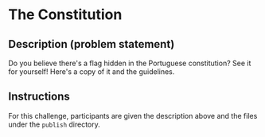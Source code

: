 # The Constitution

## Description (problem statement)

Do you believe there's a flag hidden in the Portuguese constitution? See it for yourself!
Here's a copy of it and the guidelines.

## Instructions

For this challenge, participants are given the description above and the files under the `publish` directory.
